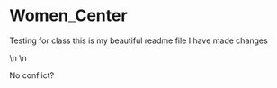 # Women_Center
Testing for class
this is my beautiful readme file
I have made changes


\n
\n

No conflict?
